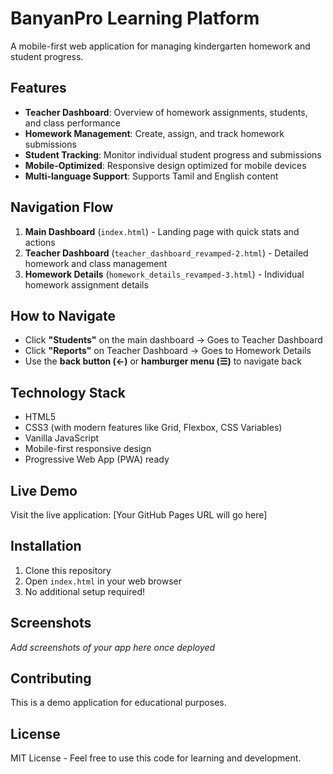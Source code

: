 # BanyanPro Learning Platform

A mobile-first web application for managing kindergarten homework and student progress.

## Features

- **Teacher Dashboard**: Overview of homework assignments, students, and class performance
- **Homework Management**: Create, assign, and track homework submissions
- **Student Tracking**: Monitor individual student progress and submissions
- **Mobile-Optimized**: Responsive design optimized for mobile devices
- **Multi-language Support**: Supports Tamil and English content

## Navigation Flow

1. **Main Dashboard** (`index.html`) - Landing page with quick stats and actions
2. **Teacher Dashboard** (`teacher_dashboard_revamped-2.html`) - Detailed homework and class management
3. **Homework Details** (`homework_details_revamped-3.html`) - Individual homework assignment details

## How to Navigate

- Click **"Students"** on the main dashboard → Goes to Teacher Dashboard
- Click **"Reports"** on Teacher Dashboard → Goes to Homework Details
- Use the **back button (←)** or **hamburger menu (☰)** to navigate back

## Technology Stack

- HTML5
- CSS3 (with modern features like Grid, Flexbox, CSS Variables)
- Vanilla JavaScript
- Mobile-first responsive design
- Progressive Web App (PWA) ready

## Live Demo

Visit the live application: [Your GitHub Pages URL will go here]

## Installation

1. Clone this repository
2. Open `index.html` in your web browser
3. No additional setup required!

## Screenshots

*Add screenshots of your app here once deployed*

## Contributing

This is a demo application for educational purposes.

## License

MIT License - Feel free to use this code for learning and development.
